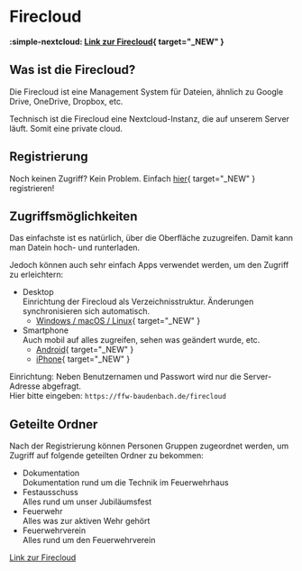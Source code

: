 # Firecloud

**:simple-nextcloud: [Link zur Firecloud](https://ffw-baudenbach.de/firecloud){ target="_NEW" }**

## Was ist die Firecloud?

Die Firecloud ist eine Management System für Dateien, ähnlich zu Google Drive, OneDrive, Dropbox, etc.

Technisch ist die Firecloud eine Nextcloud-Instanz, die auf unserem Server läuft. Somit eine private cloud.

## Registrierung

Noch keinen Zugriff? Kein Problem. Einfach [hier](https://www.ffw-baudenbach.de/firecloud/index.php/apps/registration/){ target="_NEW" } registrieren!

## Zugriffsmöglichkeiten

Das einfachste ist es natürlich, über die Oberfläche zuzugreifen. Damit kann man Datein hoch- und runterladen.

Jedoch können auch sehr einfach Apps verwendet werden, um den Zugriff zu erleichtern:

* Desktop<br/>Einrichtung der Firecloud als Verzeichnisstruktur. Änderungen synchronisieren sich automatisch.
    * [Windows / macOS / Linux](https://nextcloud.com/de/install/#install-clients){ target="_NEW" }
* Smartphone<br/>Auch mobil auf alles zugreifen, sehen was geändert wurde, etc.
    * [Android](https://play.google.com/store/apps/details?id=com.nextcloud.client){ target="_NEW" }
    * [iPhone](https://apps.apple.com/us/app/nextcloud/id1125420102){ target="_NEW" }

Einrichtung: Neben Benutzernamen und Passwort wird nur die Server-Adresse abgefragt.  
Hier bitte eingeben: `https://ffw-baudenbach.de/firecloud`

## Geteilte Ordner

Nach der Registrierung können Personen Gruppen zugeordnet werden, um Zugriff auf folgende geteilten Ordner zu bekommen:

* Dokumentation<br/>Dokumentation rund um die Technik im Feuerwehrhaus
* Festausschuss<br/>Alles rund um unser Jubiläumsfest
* Feuerwehr<br/>Alles was zur aktiven Wehr gehört
* Feuerwehrverein<br/>Alles rund um den Feuerwehrverein



[Link zur Firecloud](https://ffw-baudenbach.de/firecloud)